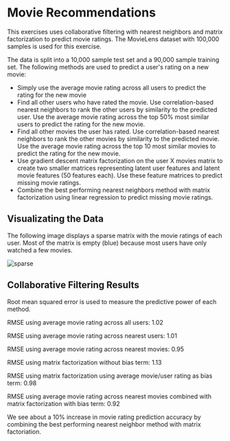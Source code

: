 # Movie Recommendations

This exercises uses collaborative filtering with nearest neighbors and matrix factorization to predict movie ratings.
The MovieLens dataset with 100,000 samples is used for this exercise.

The data is split into a 10,000 sample test set and a 90,000 sample training set. 
The following methods are used to predict a user's rating on a new movie:
 - Simply use the average movie rating across all users to predict the rating for the new movie
 - Find all other users who have rated the movie. Use correlation-based nearest neighbors to rank the other users by similarity 
   to the predicted user. Use the average movie rating across the top 50% most similar users to predict the rating for the new movie. 
 - Find all other movies the user has rated. Use correlation-based nearest neighbors to rank the other movies by similarity 
   to the predicted movie. Use the average movie rating across the top 10 most similar movies to predict the rating for the new movie. 
 - Use gradient descent matrix factorization on the user X movies matrix to create two smaller matrices representing latent user features
   and latent movie features (50 features each). Use these feature matrices to predict missing movie ratings.
 - Combine the best performing nearest neighbors method with matrix factorization using linear regression to predict missing movie ratings.

## Visualizating the Data

The following image displays a sparse matrix with the movie ratings of each user. Most of the matrix is empty (blue) because
most users have only watched a few movies.

![sparse](https://github.com/iamshang1/Projects/blob/master/ML_Exercises/Recommendation_System/sparse.png)

## Collaborative Filtering Results

Root mean squared error is used to measure the predictive power of each method.

RMSE using average movie rating across all users: 1.02

RMSE using average movie rating across nearest users: 1.01

RMSE using average movie rating across nearest movies: 0.95

RMSE using matrix factorization without bias term: 1.13

RMSE using matrix factorization using average movie/user rating as bias term: 0.98

RMSE using average movie rating across nearest movies combined with matrix factorization with bias term: 0.92

We see about a 10% increase in movie rating prediction accuracy by combining the best performing nearest neighbor method with matrix factoriation.